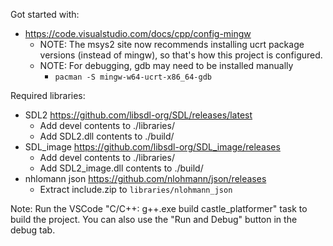 Got started with:
* https://code.visualstudio.com/docs/cpp/config-mingw
  * NOTE: The msys2 site now recommends installing ucrt package versions
    (instead of mingw), so that's how this project is configured.
  * NOTE: For debugging, gdb may need to be installed manually
    * `pacman -S mingw-w64-ucrt-x86_64-gdb`

Required libraries:
* SDL2 https://github.com/libsdl-org/SDL/releases/latest
  * Add devel contents to ./libraries/
  * Add SDL2.dll contents to ./build/
* SDL_image https://github.com/libsdl-org/SDL_image/releases
  * Add devel contents to ./libraries/
  * Add SDL2_image.dll contents to ./build/
* nhlomann json https://github.com/nlohmann/json/releases
  * Extract include.zip to `libraries/nlohmann_json`

Note: Run the VSCode "C/C++: g++.exe build castle_platformer" task to build the project.
You can also use the "Run and Debug" button in the debug tab.
